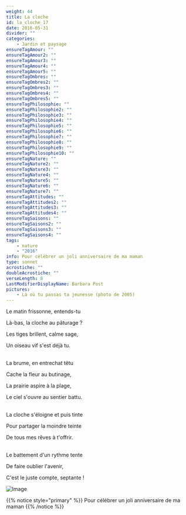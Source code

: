 ```yaml
---
weight: 44
title: La cloche
id: la_cloche_17
date: 2016-05-31
divider: ""
categories:
    - Jardin et paysage
ensureTagAmour: ""
ensureTagAmour2: ""
ensureTagAmour3: ""
ensureTagAmour4: ""
ensureTagAmour5: ""
ensureTagOmbres: ""
ensureTagOmbres2: ""
ensureTagOmbres3: ""
ensureTagOmbres4: ""
ensureTagOmbres5: ""
ensureTagPhilosophie: ""
ensureTagPhilosophie2: ""
ensureTagPhilosophie3: ""
ensureTagPhilosophie4: ""
ensureTagPhilosophie5: ""
ensureTagPhilosophie6: ""
ensureTagPhilosophie7: ""
ensureTagPhilosophie8: ""
ensureTagPhilosophie9: ""
ensureTagPhilosophie10: ""
ensureTagNature: ""
ensureTagNature2: ""
ensureTagNature3: ""
ensureTagNature4: ""
ensureTagNature5: ""
ensureTagNature6: ""
ensureTagNature7: ""
ensureTagAttitudes: ""
ensureTagAttitudes2: ""
ensureTagAttitudes3: ""
ensureTagAttitudes4: ""
ensureTagSaisons: ""
ensureTagSaisons2: ""
ensureTagSaisons3: ""
ensureTagSaisons4: ""
tags:
    - nature
    - "2016"
info: Pour célébrer un joli anniversaire de ma maman
type: sonnet
acrostiche: ""
doubleAcrostiche: ""
verseLength: 8
LastModifierDisplayName: Barbara Post
pictures:
    - Là où tu passas ta jeunesse (photo de 2005)
---
```

Le matin frissonne, entends-tu

Là-bas, la cloche au pâturage ?

Les tiges brillent, calme sage,

Un oiseau vif s'est déjà tu.

 \
La brume, en entrechat têtu

Cache la fleur au butinage,

La prairie aspire à la plage,

Le ciel s'ouvre au sentier battu.

 \
La cloche s'éloigne et puis tinte

Pour partager la moindre teinte

De tous mes rêves à t'offrir.

 \
Le battement d'un rythme tente

De faire oublier l'avenir,

C'est le juste compte, septante !

![Image](/images/la_cloche_17_0.jpg "Là où tu passas ta jeunesse (photo de 2005)")

<!-- FM:Snippet:Start data:{"id":"_simpleNotice","fields":[{"name":"content","value":"Pour célébrer un joli anniversaire de ma maman"}]} -->
{{% notice style="primary" %}}
Pour célébrer un joli anniversaire de ma maman
{{% /notice %}}
<!-- FM:Snippet:End -->